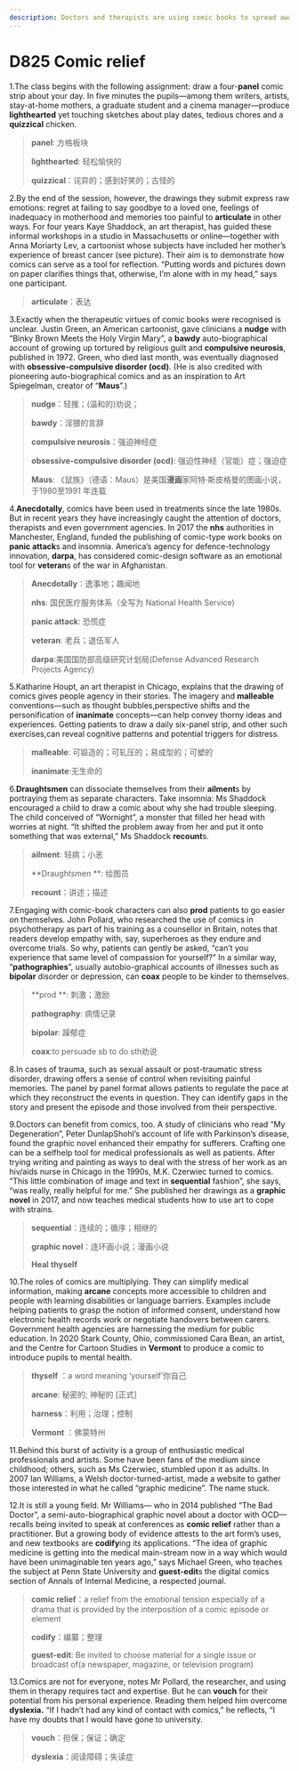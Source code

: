 ```yaml
---
description: Doctors and therapists are using comic books to spread awareness of conditions and help patients express themselves
---
```


# D825  Comic relief
1.The class begins with the following assignment: draw a four-**panel** comic strip about your day. In five minutes the pupils—among them writers, artists, stay-at-home mothers, a graduate student and a cinema manager—produce **lighthearted** yet touching sketches about play dates, tedious chores and a **quizzical** chicken.

> **panel**: 方格板块
 > 
> **lighthearted**: 轻松愉快的
 > 
> **quizzical**：诧异的；感到好笑的；古怪的
 > 

2.By the end of the session, however, the drawings they submit express raw emotions: regret at failing to say goodbye to a loved one, feelings of inadequacy in motherhood and memories too painful to **articulate** in other ways. For four years Kaye Shaddock, an art therapist, has guided these informal workshops in a studio in Massachusetts or online—together with Anna Moriarty Lev, a cartoonist whose subjects have included her mother’s experience of breast cancer (see picture). Their aim is to demonstrate how comics can serve as a tool for reflection. “Putting words and pictures down on paper clarifies things that, otherwise, I’m alone with in my head,” says one participant.

> **articulate**：表达
 > 

3.Exactly when the therapeutic virtues of comic books were recognised is unclear. Justin Green, an American cartoonist, gave clinicians a **nudge** with “Binky Brown Meets the Holy Virgin Mary”, a **bawdy** auto-biographical account of growing up tortured by religious guilt and **compulsive neurosis**, published in 1972. Green, who died last month, was eventually diagnosed with **obsessive-compulsive disorder (ocd)**. (He is also credited with pioneering auto-biographical comics and as an inspiration to Art Spiegelman, creator of “**Maus**”.)

> **nudge**：轻推；(温和的)劝说；
 > 
> **bawdy**：淫猥的言辞
 > 
> **compulsive neurosis**：强迫神经症
 > 
> **obsessive-compulsive disorder (ocd)**: 强迫性神经（官能）症；强迫症
 > 
> **Maus**: 《鼠族》（德语：Maus）是美国**漫画**家阿特·斯皮格曼的图画小说，于1980至1991 年连载
 > 

4.**Anecdotally**, comics have been used in treatments since the late 1980s. But in recent years they have increasingly caught the attention of doctors, therapists and even government agencies. In 2017 the **nhs** authorities in Manchester, England, funded the publishing of comic-type work books on **panic attack**s and insomnia. America’s agency for defence-technology innovation, **darpa**, has considered comic-design software as an emotional tool for **veteran**s of the war in Afghanistan.

> **Anecdotally**：逸事地；趣闻地
 > 
> **nhs**: 国民医疗服务体系（全写为 National Health Service)
 > 
> **panic attack**: 恐慌症
 > 
> **veteran**: 老兵；退伍军人
 > 
> **darpa**:美国国防部高级研究计划局(Defense Advanced Research Projects Agency)
 > 

5.Katharine Houpt, an art therapist in Chicago, explains that the drawing of comics gives people agency in their stories. The imagery and **malleable** conventions—such as thought bubbles,perspective shifts and the personification of **inanimate** concepts—can help convey thorny ideas and experiences. Getting patients to draw a daily six-panel strip, and other such exercises,can reveal cognitive patterns and potential triggers for distress.

> **malleable**: 可锻造的；可轧压的；易成型的；可塑的
 > 
> **inanimate**:无生命的
 > 

6.**Draughtsmen** can dissociate themselves from their **ailment**s by portraying them as separate characters. Take insomnia: Ms Shaddock encouraged a child to draw a comic about why she had trouble sleeping. The child conceived of “Wornight”, a monster that filled her head with worries at night. “It shifted the problem away from her and put it onto something that was external,” Ms Shaddock **recount**s.

> **ailment**: 轻病；小恙
 > 
> **Draughtsmen **: 绘图员
 > 
> **recount**：讲述；描述
 > 

7.Engaging with comic-book characters can also **prod** patients to go easier on themselves. John Pollard, who researched the use of comics in psychotherapy as part of his training as a counsellor in Britain, notes that readers develop empathy with, say, superheroes as they endure and overcome trials. So why, patients can gently be asked, “can’t you experience that same level of compassion for yourself?” In a similar way, “**pathographies**”, usually autobio-graphical accounts of illnesses such as **bipolar** disorder or depression, can **coax** people to be kinder to themselves.

> **prod **: 刺激；激励
 > 
> **pathography**: 病情记录
 > 
> **bipolar**: 躁郁症
 > 
> **coax**:to persuade sb to do sth劝说
 > 

8.In cases of trauma, such as sexual assault or post-­traumatic stress disorder, drawing offers a sense of control when revisiting painful memories. The panel­ by panel format allows patients to regulate the pace at which they reconstruct the events in question. They can identify gaps in the story and present the episode and those involved from their perspective.

9.Doctors can benefit from comics, too. A study of clinicians who read “My Degeneration”, Peter Dunlap­Shohl’s account of life with Parkinson’s disease, found the graphic novel enhanced their empathy for sufferers. Crafting one can be a self­help tool for medical professionals as well as patients. After trying writing and painting as ways to deal with the stress of her work as an hiv/aids nurse in Chicago in the 1990s, M.K. Czerwiec turned to comics. “This little combination of image and text in **sequential** fashion”, she says, “was really, really helpful for me.” She published her drawings as a **graphic novel** in 2017, and now teaches medical students how to use art to cope with strains.

> **sequential**：连续的；循序；相继的
 > 
> **graphic novel**：连环画小说；漫画小说
 > 
> **Heal** **thyself**
 > 

10.The roles of comics are multiplying. They can simplify medical information, making **arcane** concepts more accessible to children and people with learning disabilities or language barriers. Examples include helping patients to grasp the notion of informed consent, understand how electronic health records work or negotiate handovers between carers. Government health agencies are harnessing the medium for public education. In 2020 Stark County, Ohio, commissioned Cara Bean, an artist, and the Centre for Cartoon Studies in **Vermont** to produce a comic to introduce pupils to mental health.

> **thyself** ：a word meaning ‘yourself’你自己
 > 
> **arcane**: 秘密的; 神秘的 [正式]
 > 
> **harness**：利用；治理；控制
 > 
> **Vermont** ：佛蒙特州
 > 

11.Behind this burst of activity is a group of enthusiastic medical professionals and artists. Some have been fans of the medium since childhood; others, such as Ms Czerwiec, stumbled upon it as adults. In 2007 Ian Williams, a Welsh doctor­-turned-artist, made a website to gather those interested in what he called “graphic medicine”. The name stuck.

12.It is still a young field. Mr Williams— who in 2014 published “The Bad Doctor”, a semi-auto-biographical graphic novel about a doctor with OCD—recalls being invited to speak at conferences as **comic relief** rather than a practitioner. But a growing body of evidence attests to the art form’s uses, and new textbooks are **codify**ing its applications. “The idea of graphic medicine is getting into the medical main-stream now in a way which would have been unimaginable ten years ago,” says Michael Green, who teaches the subject at Penn State University and **guest­-edit**s the digital­ comics section of Annals of Internal Medicine, a respected journal.

> **comic relief**：a relief from the emotional tension especially of a drama that is provided by the interposition of a comic episode or element
 > 
> **codify**：编纂；整理
 > 
> **guest­-edit**: Be invited to choose material for a single issue or broadcast of(a newspaper, magazine, or television program)
 > 

13.Comics are not for everyone, notes Mr Pollard, the researcher, and using them in therapy requires tact and expertise. But he can **vouch** for their potential from  his personal experience. Reading them helped him overcome **dyslexia.** “If I hadn’t had any kind of contact with comics,” he reflects, “I have my doubts that I would have gone to university.

> **vouch**：担保；保证；确定
 > 
> **dyslexia**：阅读障碍；失读症
 > 

